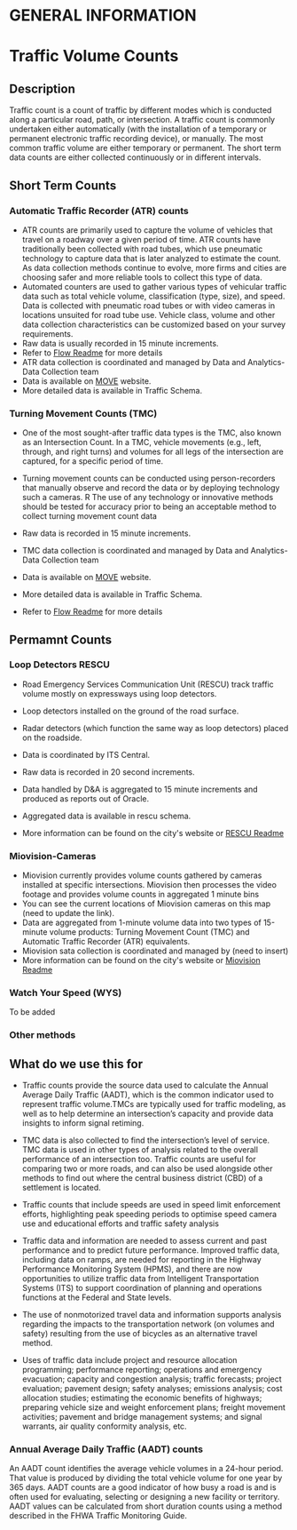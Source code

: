 


# **GENERAL INFORMATION**




# **Traffic Volume Counts**



## **Description**
 Traffic count is a count of traffic by different modes which is conducted along a particular road, path, or intersection. A traffic count is commonly undertaken either automatically (with the installation of a temporary or permanent electronic traffic recording device), or manually. The most common traffic volume are either temporary  or permanent. The short term data counts are either collected continuously or in different intervals.
 
 ## **Short Term Counts**

### **Automatic Traffic Recorder (ATR) counts**

- ATR counts are primarily used to capture the volume of vehicles that travel on a roadway over a given period of time. ATR counts have traditionally been collected with road tubes, which use pneumatic technology to capture data that is later analyzed to estimate the count. As data collection methods continue to evolve, more firms and cities are choosing safer and more reliable tools to collect this type of data.
- Automated counters are used to gather various types of vehicular traffic data such as total vehicle volume, classification (type, size), and speed. Data is collected with pneumatic road tubes or with video cameras in locations unsuited for road tube use. Vehicle class, volume and other data collection characteristics can be customized based on your survey requirements.
- Raw data is usually recorded in 15 minute increments.
- Refer to [Flow Readme](https://github.com/CityofToronto/bdit_data-sources/blob/master/volumes/README.md) for more details 
- ATR  data collection is coordinated and managed by Data and Analytics- Data Collection team
- Data is available on [MOVE](https://move.intra.prod-toronto.ca/view/) website.
- More detailed data is available in Traffic Schema.

### **Turning Movement Counts (TMC)**
- One of the most sought-after traffic data types is the TMC, also known as an Intersection Count. In a TMC, vehicle movements (e.g., left, through, and right turns) and volumes for all legs of the intersection are captured, for a specific period of time.

- Turning movement counts can be conducted using person-recorders that manually observe and record the data or by deploying technology such a cameras. R
The use of any technology or innovative methods should be tested for accuracy prior to being an acceptable
method to collect turning movement count data

- Raw data is recorded in 15 minute increments.
- TMC data collection is coordinated and managed by Data and Analytics- Data Collection team
- Data is available on [MOVE](https://move.intra.prod-toronto.ca/view/) website.
- More detailed data is available in Traffic Schema.
- Refer to [Flow Readme](https://github.com/CityofToronto/bdit_data-sources/blob/master/volumes/README.md) for more details  

 ## **Permamnt  Counts**

### **Loop Detectors RESCU**
- Road Emergency Services Communication Unit (RESCU) track traffic volume mostly on expressways using loop detectors. 

- Loop detectors installed on the ground of the road surface.
- Radar detectors (which function the same way as loop detectors) placed on the roadside. 
- Data is coordinated by ITS Central.
- Raw data is recorded in 20 second increments. 
- Data handled by D&A is aggregated to 15 minute increments and produced as reports out of Oracle. 
- Aggregated data is available in rescu schema.
- More information can be found on the city's website or [RESCU Readme](https://github.com/CityofToronto/bdit_data-sources/blob/master/volumes/rescu/README.md)



### **Miovision-Cameras**
- Miovision currently provides volume counts gathered by cameras installed at specific intersections. Miovision then processes the video footage and provides volume counts in aggregated 1 minute bins
- You can see the current locations of Miovision cameras on this map (need to update the link).
- Data are aggregated from 1-minute volume data into two types of 15-minute volume products: Turning Movement Count (TMC) and Automatic Traffic Recorder (ATR) equivalents. 
- Miovision sata collection is coordinated and managed by (need to insert)
- More information can be found on the city's website or [Miovision Readme](https://github.com/CityofToronto/bdit_data-sources/blob/master/volumes/miovision/README.md)

### Watch Your Speed (WYS)
To be added
### **Other methods**

## **What do we use this for**
- Traffic counts provide the source data used to calculate the Annual Average Daily Traffic (AADT), which is the common indicator used to represent traffic volume.TMCs are typically used for traffic modeling, as well as to help determine an intersection’s capacity and provide data insights to inform signal retiming. 

- TMC data is also collected to find the intersection’s level of service. TMC data is used in other types of analysis related to the overall performance of an intersection too. Traffic counts are useful for comparing two or more roads, and can also be used alongside other methods to find out where the central business district (CBD) of a settlement is located.
-  Traffic counts that include speeds are used in speed limit enforcement efforts, highlighting peak speeding periods to optimise speed camera use and educational efforts and traffic safety analysis

- Traffic data and information are needed to assess current and past performance and to predict future performance. Improved traffic data, including data on ramps, are needed for reporting in the Highway Performance Monitoring System (HPMS), and there are now opportunities to utilize traffic data from Intelligent Transportation Systems (ITS) to support coordination of planning and operations functions at the Federal and State levels. 

- The use of nonmotorized travel data and information supports analysis regarding the impacts to the transportation network (on volumes and safety) resulting from the use of bicycles as an alternative travel method.
- Uses of traffic data include project and resource allocation programming; performance reporting; operations and emergency evacuation; capacity and congestion analysis; traffic forecasts; project evaluation; pavement design; safety analyses; emissions analysis; cost allocation studies; estimating the economic benefits of highways; preparing vehicle size and weight enforcement plans; freight movement activities; pavement and bridge management systems; and signal warrants, air quality conformity analysis, etc.

### **Annual Average Daily Traffic (AADT) counts**
An AADT count identifies the average vehicle volumes in a 24-hour period. That value is produced by dividing the total vehicle volume for one year by 365 days. AADT counts are a good indicator of how busy a road is and is often used for evaluating, selecting or designing a new facility or territory. AADT values can be calculated from short duration counts using a method described in the FHWA Traffic Monitoring Guide.


